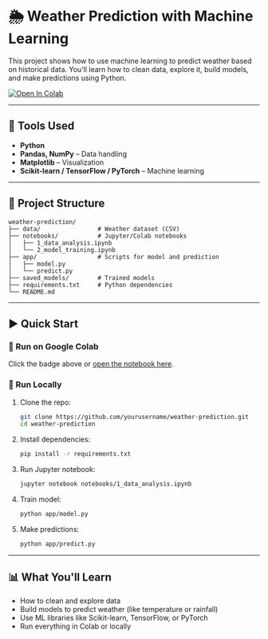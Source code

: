 

# 🌦️ Weather Prediction with Machine Learning

This project shows how to use machine learning to predict weather based on historical data. You'll learn how to clean data, explore it, build models, and make predictions using Python.

[![Open In Colab](https://colab.research.google.com/assets/colab-badge.svg)](https://colab.research.google.com/github/yourusername/weather-prediction/blob/main/notebooks/1_data_analysis.ipynb)

---

## 🔧 Tools Used

- **Python**
- **Pandas, NumPy** – Data handling
- **Matplotlib** – Visualization
- **Scikit-learn / TensorFlow / PyTorch** – Machine learning

---

## 📁 Project Structure

```
weather-prediction/
├── data/                # Weather dataset (CSV)
├── notebooks/           # Jupyter/Colab notebooks
│   ├── 1_data_analysis.ipynb
│   └── 2_model_training.ipynb
├── app/                 # Scripts for model and prediction
│   ├── model.py
│   └── predict.py
├── saved_models/        # Trained models
├── requirements.txt     # Python dependencies
└── README.md
```

---

## ▶️ Quick Start

### 🔹 Run on Google Colab

Click the badge above or [open the notebook here](https://colab.research.google.com/github/yourusername/weather-prediction/blob/main/notebooks/1_data_analysis.ipynb).

### 🔹 Run Locally

1. Clone the repo:
   ```bash
   git clone https://github.com/yourusername/weather-prediction.git
   cd weather-prediction
   ```

2. Install dependencies:
   ```bash
   pip install -r requirements.txt
   ```

3. Run Jupyter notebook:
   ```bash
   jupyter notebook notebooks/1_data_analysis.ipynb
   ```

4. Train model:
   ```bash
   python app/model.py
   ```

5. Make predictions:
   ```bash
   python app/predict.py
   ```

---

## 📊 What You'll Learn

- How to clean and explore data
- Build models to predict weather (like temperature or rainfall)
- Use ML libraries like Scikit-learn, TensorFlow, or PyTorch
- Run everything in Colab or locally

